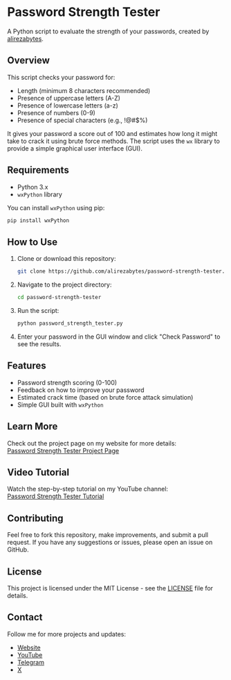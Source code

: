# Password Strength Tester

A Python script to evaluate the strength of your passwords, created by [alirezabytes](https://github.com/alirezabytes).

## Overview
This script checks your password for:
- Length (minimum 8 characters recommended)
- Presence of uppercase letters (A-Z)
- Presence of lowercase letters (a-z)
- Presence of numbers (0-9)
- Presence of special characters (e.g., !@#$%)

It gives your password a score out of 100 and estimates how long it might take to crack it using brute force methods. The script uses the `wx` library to provide a simple graphical user interface (GUI).

## Requirements
- Python 3.x
- `wxPython` library

You can install `wxPython` using pip:
```bash
pip install wxPython
```

## How to Use
1. Clone or download this repository:
   ```bash
   git clone https://github.com/alirezabytes/password-strength-tester.git
   ```
2. Navigate to the project directory:
   ```bash
   cd password-strength-tester
   ```
3. Run the script:
   ```bash
   python password_strength_tester.py
   ```
4. Enter your password in the GUI window and click "Check Password" to see the results.

## Features
- Password strength scoring (0-100)
- Feedback on how to improve your password
- Estimated crack time (based on brute force attack simulation)
- Simple GUI built with `wxPython`

## Learn More
Check out the project page on my website for more details:  
[Password Strength Tester Project Page](https://alirezabytes.github.io/password-strength-tester.html)

## Video Tutorial
Watch the step-by-step tutorial on my YouTube channel:  
[Password Strength Tester Tutorial](https://www.youtube.com/@alirezabytes)

## Contributing
Feel free to fork this repository, make improvements, and submit a pull request. If you have any suggestions or issues, please open an issue on GitHub.

## License
This project is licensed under the MIT License - see the [LICENSE](LICENSE) file for details.

## Contact
Follow me for more projects and updates:  
- [Website](https://alirezabytes.github.io)  
- [YouTube](https://www.youtube.com/@alirezabytes)  
- [Telegram](https://t.me/alirezabytes)  
- [X](https://x.com/alirezabytes)
